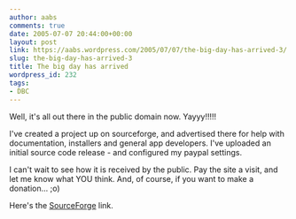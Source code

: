 ```yaml
---
author: aabs
comments: true
date: 2005-07-07 20:44:00+00:00
layout: post
link: https://aabs.wordpress.com/2005/07/07/the-big-day-has-arrived-3/
slug: the-big-day-has-arrived-3
title: The big day has arrived
wordpress_id: 232
tags:
- DBC
---
```


Well, it's all out there in the public domain now. Yayyy!!!!!

I've created a project up on sourceforge, and advertised there for help with documentation, installers and general app developers. I've uploaded an initial source code release - and configured my paypal settings.

I can't wait to see how it is received by the public. Pay the site a visit, and let me know what YOU think. And, of course, if you want to make a donation... ;o)

Here's the [SourceForge](https://sourceforge.net/projects/aabsdbc/) link.
